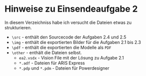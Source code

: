 # Hinweise zu Einsendeaufgabe 2

In diesem Verzeichniss habe ich versucht die Dateien etwas zu strukturieren.

* `\src` - enthält den Sourcecode der Aufgaben 2.4 und 2.5
* `\img` - enthält die exportierten Bilder für die Aufgaben 2.1 bis 2.3
* `\pdf` - enthält die exportierten die Modelle als `PDF`
* `\other` - enthält die Dateien selbst.
  * `ea2.vsdx` - Vision File mit der Lösung zu Aufgabe 2.1
  * `*.adf` - Dateien für ARIS Express
  * `*.pdp` und `*.pdm` - Dateien für Powerdesigner